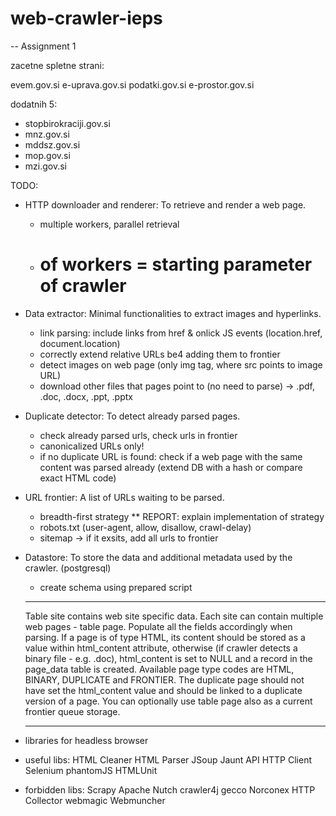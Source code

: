 # web-crawler-ieps

-- Assignment 1

zacetne spletne strani:

evem.gov.si
e-uprava.gov.si
podatki.gov.si
e-prostor.gov.si

dodatnih 5:
* stopbirokraciji.gov.si
* mnz.gov.si
* mddsz.gov.si
* mop.gov.si
* mzi.gov.si

TODO:

* HTTP downloader and renderer: To retrieve and render a web page.
	* multiple workers, parallel retrieval
	* # of workers = starting parameter of crawler

* Data extractor: Minimal functionalities to extract images and hyperlinks.
	* link parsing: include links from href & onlick JS events (location.href, document.location)
	* correctly extend relative URLs be4 adding them to frontier
	* detect images on web page (only img tag, where src points to image URL)
	* download other files that pages point to (no need to parse) -> .pdf, .doc, .docx, .ppt, .pptx

* Duplicate detector: To detect already parsed pages.
	* check already parsed urls, check urls in frontier
	* canonicalized URLs only!
	* if no duplicate URL is found: check if a web page with the same content was parsed already
		(extend DB with a hash or compare exact HTML code)

* URL frontier: A list of URLs waiting to be parsed.
	* breadth-first strategy
	** REPORT: explain implementation of strategy
	* robots.txt (user-agent, allow, disallow, crawl-delay)
	* sitemap -> if it exsits, add all urls to frontier

* Datastore: To store the data and additional metadata used by the crawler. (postgresql)
	* create schema using prepared script
	************************************
	Table site contains web site specific data. Each site can contain multiple web pages - 
	table page. Populate all the fields accordingly when parsing. If a page is of type HTML, 
	its content should be stored as a value within html_content attribute, otherwise 
	(if crawler detects a binary file - e.g. .doc), html_content is set to NULL and a record 
	in the page_data table is created. Available page type codes are HTML, BINARY, DUPLICATE 
	and FRONTIER. The duplicate page should not have set the html_content value and should be 
	linked to a duplicate version of a page. You can optionally use table page also as a current 
	frontier queue storage.
	************************************

* libraries for headless browser 
* useful libs:
HTML Cleaner
HTML Parser
JSoup
Jaunt API
HTTP Client
Selenium
phantomJS
HTMLUnit

* forbidden libs:
Scrapy
Apache Nutch
crawler4j
gecco
Norconex HTTP Collector
webmagic
Webmuncher
